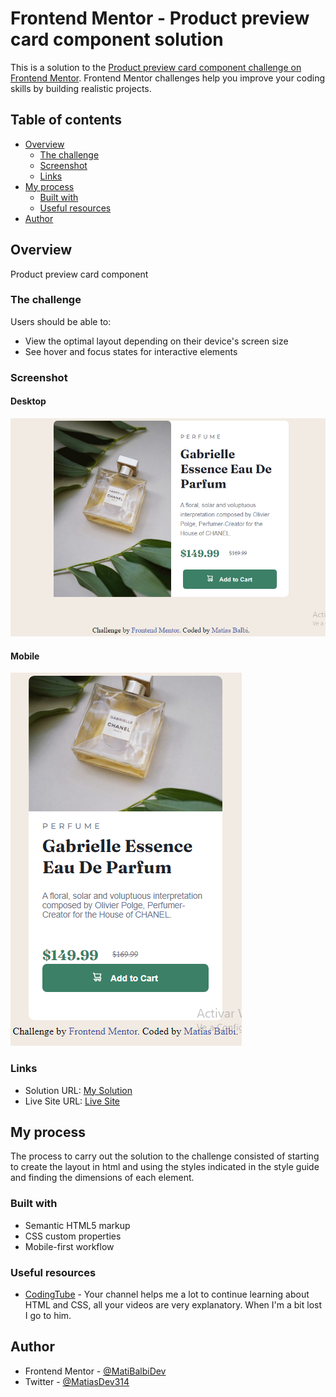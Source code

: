 # Frontend Mentor - Product preview card component solution

This is a solution to the [Product preview card component challenge on Frontend Mentor](https://www.frontendmentor.io/challenges/product-preview-card-component-GO7UmttRfa). Frontend Mentor challenges help you improve your coding skills by building realistic projects.

## Table of contents

- [Overview](#overview)
  - [The challenge](#the-challenge)
  - [Screenshot](#screenshot)
  - [Links](#links)
- [My process](#my-process)
  - [Built with](#built-with)
  - [Useful resources](#useful-resources)
- [Author](#author)

## Overview

Product preview card component

### The challenge

Users should be able to:

- View the optimal layout depending on their device's screen size
- See hover and focus states for interactive elements

### Screenshot

#### Desktop

![desktop view](./images/screenshots/cardProduct_desktop.png)

#### Mobile

![mobile view](./images/screenshots/cardProduct_mobile.png)

### Links

- Solution URL: [My Solution](https://www.frontendmentor.io/solutions/product-preview-card-component-vVUymvXyHT)
- Live Site URL: [Live Site](https://product-card-mb.netlify.app/)

## My process

The process to carry out the solution to the challenge consisted of starting to create the layout in html and using the styles indicated in the style guide and finding the dimensions of each element.

### Built with

- Semantic HTML5 markup
- CSS custom properties
- Mobile-first workflow

### Useful resources

- [CodingTube](https://www.youtube.com/c/CodingTube) - Your channel helps me a lot to continue learning about HTML and CSS, all your videos are very explanatory. When I'm a bit lost I go to him.

## Author

- Frontend Mentor - [@MatiBalbiDev](https://www.frontendmentor.io/profile/MatiBalbiDev)
- Twitter - [@MatiasDev314](https://www.twitter.com/MatiasDev314)

